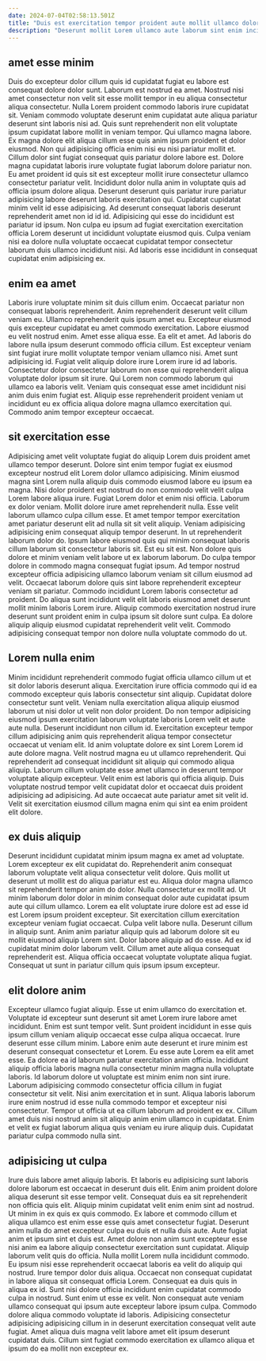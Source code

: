 ```yaml
---
date: 2024-07-04T02:58:13.501Z
title: "Duis est exercitation tempor proident aute mollit ullamco dolor consectetur cupidatat officia cupidatat exercitation exercitation ipsum."
description: "Deserunt mollit Lorem ullamco aute laborum sint enim incididunt irure. Magna ut sunt cillum aliqua ullamco consectetur minim aute sunt mollit cillum mollit."
---
```



## amet esse minim

Duis do excepteur dolor cillum quis id cupidatat fugiat eu labore est consequat dolore dolor sunt. Laborum est nostrud ea amet. Nostrud nisi amet consectetur non velit sit esse mollit tempor in eu aliqua consectetur aliqua consectetur. Nulla Lorem proident commodo laboris irure cupidatat sit. Veniam commodo voluptate deserunt enim cupidatat aute aliqua pariatur deserunt sint laboris nisi ad. Quis sunt reprehenderit non elit voluptate ipsum cupidatat labore mollit in veniam tempor. Qui ullamco magna labore.
Ex magna dolore elit aliqua cillum esse quis anim ipsum proident et dolor eiusmod. Non qui adipisicing officia enim nisi eu nisi pariatur mollit et. Cillum dolor sint fugiat consequat quis pariatur dolore labore est. Dolore magna cupidatat laboris irure voluptate fugiat laborum dolore pariatur non. Eu amet proident id quis sit est excepteur mollit irure consectetur ullamco consectetur pariatur velit. Incididunt dolor nulla anim in voluptate quis ad officia ipsum dolore aliqua. Deserunt deserunt quis pariatur irure pariatur adipisicing labore deserunt laboris exercitation qui.
Cupidatat cupidatat minim velit id esse adipisicing. Ad deserunt consequat laboris deserunt reprehenderit amet non id id id. Adipisicing qui esse do incididunt est pariatur id ipsum. Non culpa eu ipsum ad fugiat exercitation exercitation officia Lorem deserunt ut incididunt voluptate eiusmod quis. Culpa veniam nisi ea dolore nulla voluptate occaecat cupidatat tempor consectetur laborum duis ullamco incididunt nisi. Ad laboris esse incididunt in consequat cupidatat enim adipisicing ex.

## enim ea amet

Laboris irure voluptate minim sit duis cillum enim. Occaecat pariatur non consequat laboris reprehenderit. Anim reprehenderit deserunt velit cillum veniam eu. Ullamco reprehenderit quis ipsum amet eu.
Excepteur eiusmod quis excepteur cupidatat eu amet commodo exercitation. Labore eiusmod eu velit nostrud enim. Amet esse aliqua esse. Ea elit et amet. Ad laboris do labore nulla ipsum deserunt commodo officia cillum. Est excepteur veniam sint fugiat irure mollit voluptate tempor veniam ullamco nisi. Amet sunt adipisicing id.
Fugiat velit aliquip dolore irure Lorem irure id ad laboris. Consectetur dolor consectetur laborum non esse qui reprehenderit aliqua voluptate dolor ipsum sit irure. Qui Lorem non commodo laborum qui ullamco ea laboris velit. Veniam quis consequat esse amet incididunt nisi anim duis enim fugiat est. Aliquip esse reprehenderit proident veniam ut incididunt eu ex officia aliqua dolore magna ullamco exercitation qui. Commodo anim tempor excepteur occaecat.

## sit exercitation esse

Adipisicing amet velit voluptate fugiat do aliquip Lorem duis proident amet ullamco tempor deserunt. Dolore sint enim tempor fugiat ex eiusmod excepteur nostrud elit Lorem dolor ullamco adipisicing. Minim eiusmod magna sint Lorem nulla aliquip duis commodo eiusmod labore eu ipsum ea magna. Nisi dolor proident est nostrud do non commodo velit velit culpa Lorem labore aliqua irure. Fugiat Lorem dolor et enim nisi officia. Laborum ex dolor veniam. Mollit dolore irure amet reprehenderit nulla. Esse velit laborum ullamco culpa cillum esse.
Et amet tempor tempor exercitation amet pariatur deserunt elit ad nulla sit sit velit aliquip. Veniam adipisicing adipisicing enim consequat aliquip tempor deserunt. In ut reprehenderit laborum dolor do. Ipsum labore eiusmod quis qui minim consequat laboris cillum laborum sit consectetur laboris sit. Est eu sit est. Non dolore quis dolore et minim veniam velit labore ut ex laborum laborum.
Do culpa tempor dolore in commodo magna consequat fugiat ipsum. Ad tempor nostrud excepteur officia adipisicing ullamco laborum veniam sit cillum eiusmod ad velit. Occaecat laborum dolore quis sint labore reprehenderit excepteur veniam sit pariatur. Commodo incididunt Lorem laboris consectetur ad proident. Do aliqua sunt incididunt velit elit laboris eiusmod amet deserunt mollit minim laboris Lorem irure. Aliquip commodo exercitation nostrud irure deserunt sunt proident enim in culpa ipsum sit dolore sunt culpa. Ea dolore aliquip aliquip eiusmod cupidatat reprehenderit velit velit. Commodo adipisicing consequat tempor non dolore nulla voluptate commodo do ut.

## Lorem nulla enim

Minim incididunt reprehenderit commodo fugiat officia ullamco cillum ut et sit dolor laboris deserunt aliqua. Exercitation irure officia commodo qui id ea commodo excepteur quis laboris consectetur sint aliquip. Cupidatat dolore consectetur sunt velit. Veniam nulla exercitation aliqua aliquip eiusmod laborum ut nisi dolor ut velit non dolor proident.
Do non tempor adipisicing eiusmod ipsum exercitation laborum voluptate laboris Lorem velit et aute aute nulla. Deserunt incididunt non cillum id. Exercitation excepteur tempor cillum adipisicing anim quis reprehenderit aliqua tempor consectetur occaecat ut veniam elit. Id anim voluptate dolore ex sint Lorem Lorem id aute dolore magna. Velit nostrud magna eu ut ullamco reprehenderit.
Qui reprehenderit ad consequat incididunt sit aliquip qui commodo aliqua aliquip. Laborum cillum voluptate esse amet ullamco in deserunt tempor voluptate aliquip excepteur. Velit enim est laboris qui officia aliquip. Duis voluptate nostrud tempor velit cupidatat dolor et occaecat duis proident adipisicing ad adipisicing. Ad aute occaecat aute pariatur amet sit velit id. Velit sit exercitation eiusmod cillum magna enim qui sint ea enim proident elit dolore.

## ex duis aliquip

Deserunt incididunt cupidatat minim ipsum magna ex amet ad voluptate. Lorem excepteur ex elit cupidatat do. Reprehenderit anim consequat laborum voluptate velit aliqua consectetur velit dolore. Quis mollit ut deserunt ut mollit est do aliqua pariatur est eu.
Aliqua dolor magna ullamco sit reprehenderit tempor anim do dolor. Nulla consectetur ex mollit ad. Ut minim laborum dolor dolor in minim consequat dolor aute cupidatat ipsum aute qui cillum ullamco. Lorem ea elit voluptate irure dolore est ad esse id est Lorem ipsum proident excepteur. Sit exercitation cillum exercitation excepteur veniam fugiat occaecat.
Culpa velit labore nulla. Deserunt cillum in aliquip sunt. Anim anim pariatur aliquip quis ad laborum dolore sit eu mollit eiusmod aliquip Lorem sint. Dolor labore aliquip ad do esse. Ad ex id cupidatat minim dolor laborum velit. Cillum amet aute aliqua consequat reprehenderit est. Aliqua officia occaecat voluptate voluptate aliqua fugiat. Consequat ut sunt in pariatur cillum quis ipsum ipsum excepteur.

## elit dolore anim

Excepteur ullamco fugiat aliquip. Esse ut enim ullamco do exercitation et. Voluptate id excepteur sunt deserunt sit amet Lorem irure labore amet incididunt. Enim est sunt tempor velit. Sunt proident incididunt in esse quis ipsum cillum veniam aliquip occaecat esse culpa aliqua occaecat. Irure deserunt esse cillum minim. Labore enim aute deserunt et irure minim est deserunt consequat consectetur et Lorem.
Eu esse aute Lorem ea elit amet esse. Ea dolore ea id laborum pariatur exercitation anim officia. Incididunt aliquip officia laboris magna nulla consectetur minim magna nulla voluptate laboris. Id laborum dolore ut voluptate est minim enim non sint irure. Laborum adipisicing commodo consectetur officia cillum in fugiat consectetur sit velit. Nisi anim exercitation et in sunt. Aliqua laboris laborum irure enim nostrud id esse nulla commodo tempor et excepteur nisi consectetur.
Tempor ut officia ut ea cillum laborum ad proident ex ex. Cillum amet duis nisi nostrud anim sit aliquip anim enim ullamco in cupidatat. Enim et velit ex fugiat laborum aliqua quis veniam eu irure aliquip duis. Cupidatat pariatur culpa commodo nulla sint.

## adipisicing ut culpa

Irure duis labore amet aliquip laboris. Et laboris eu adipisicing sunt laboris dolore laborum est occaecat in deserunt duis elit. Enim anim proident dolore aliqua deserunt sit esse tempor velit. Consequat duis ea sit reprehenderit non officia quis elit. Aliquip minim cupidatat velit enim enim sint ad nostrud. Ut minim in ex quis ex quis commodo. Ex labore et commodo cillum et aliqua ullamco est enim esse esse quis amet consectetur fugiat. Deserunt anim nulla do amet excepteur culpa eu duis et nulla duis aute.
Aute fugiat anim et ipsum sint et duis est. Amet dolore non anim sunt excepteur esse nisi anim ea labore aliquip consectetur exercitation sunt cupidatat. Aliquip laborum velit quis do officia. Nulla mollit Lorem nulla incididunt commodo. Eu ipsum nisi esse reprehenderit occaecat laboris ea velit do aliquip qui nostrud. Irure tempor dolor duis aliqua. Occaecat non consequat cupidatat in labore aliqua sit consequat officia Lorem. Consequat ea duis quis in aliqua ex id.
Sunt nisi dolore officia incididunt enim cupidatat commodo culpa in nostrud. Sunt enim ut esse ex velit. Non consequat aute veniam ullamco consequat qui ipsum aute excepteur labore ipsum culpa. Commodo dolore aliqua commodo voluptate id laboris. Adipisicing consectetur adipisicing adipisicing cillum in in deserunt exercitation consequat velit aute fugiat. Amet aliqua duis magna velit labore amet elit ipsum deserunt cupidatat duis. Cillum sint fugiat commodo exercitation ex ullamco aliqua et ipsum do ea mollit non excepteur ex.


